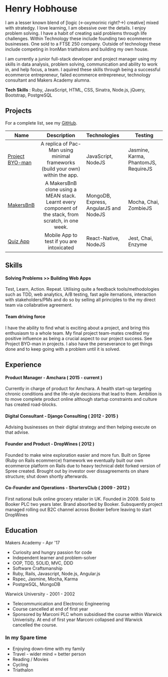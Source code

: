 # Henry Hobhouse

I am a lesser known blend of [logic (<-oxymorinic right?->) creative] mixed with stratedgy. I love learning, I am obessive over the details. I enjoy problem solving. I have a habit of creating said problems through life challenges. Within Technology these include founding two ecommerce businesses. One sold to a FTSE 250 company. Outside of technology these include competing in IronMan triathalons and building my own house.

I am currently a junior full-stack developer and project manager using my skills in data analysis, problem solving, communication and ability to work in, and help focus, a team. I aquired these skills through being a successful ecommerce entrepreneur, failed ecommerce entrepreneur, technology consultant and Makers Academy alumna. 

**Tech Skills** : Ruby, JavaScript, HTML, CSS, Sinatra, Node.js, jQuery, Bootstrap, PostgreSQL

## Projects

For a complete list, see my [GitHub](https://github.com/henryhobhouse?tab=repositories).

| Name | Description  | Technologies |  Testing |
| -------------------------- |:-----------------------------------------------------------------------------:|:-------------------|-------------------|
| [Project BYO-man](https://github.com/henryhobhouse/project_byoman)| A replica of Pac-Man using minimal frameworks (build your own) within the app. | JavaScript,  NodeJS | Jasmine, Karma, PhantomJS, RequireJS |
| [MakersBnB](https://github.com/henryhobhouse/Makersbnb) | A MakersBnB clone using a MEAN stack. Learnt every component of the stack, from scratch, in one week. | MongoDB, Express, AngularJS and NodeJS | Mocha, Chai, ZombieJS  |
| [Quiz App](https://github.com/henryhobhouse/quiz-app) | Mobile App to test if you are intoxicated | React-Native, NodeJS | Jest, Chai, Enzyme |  

## Skills

#### Solving Problems >> Building Web Apps

Test, Learn, Action. Repeat. Utilising quite a feedback tools/methodologies such as TDD, web analytics, A/B testing, fast agile iternations, interaction with stakeholders/PMs and do so by selling all principles to the my direct team via collabrative agreement.

#### Team driving force
I have the ability to find what is exciting about a project, and bring this enthusiasm to a whole team. My final project team-mates credited my positive influence as being a crucial aspect to our project success. See Project BYO-man in projects. I also have the perseverance to get things done and to keep going with a problem until it is solved.

## Experience

#### Product Manager - Amchara ( 2015 - current )
Currently in charge of product for Amchara. A health start-up targeting chronic conditions and the life-style decisions that lead to them. Ambition is to move complete product online although startup constraints and culture has created road-blocks. 

#### Digital Consultant - Django Consulting ( 2012 - 2015 )
Advising businesses on their digital strategy and then helping execute on that advise. 

#### Founder and Product - DropWines ( 2012 )
Founded to make wine exploration easier and more fun. Built on Spree (Ruby on Rails ecommerce) framework we eventually built our own ecommerce platform on Rails due to heavy technical debt forked version of Spree created. Brought out by investor over dissagreements on share structure; shut down shortly afterwards. 

#### Co-Founder and Operations - ShortersClub ( 2009 - 2012 )
First national bulk online grocery retailer in UK. Founded in 2009. Sold to Booker PLC two years later. Brand absorbed by Booker. Subsquently project managed rolling out B2C channel across Booker before leaving to start DropWines

## Education

Makers Academy - Apr '17

- Curiosity and hungry passion for code
- Independent learner and problem-solver
- OOP, TDD, SOLID, MVC, DDD
- Software Craftsmanship
- Ruby, Rails, Javascript, Node.js, Angular.js
- Rspec, Jasmine, Mocha, Karma
- PostgreSQL, MongoDB

Warwick University - 2001 - 2002

- Telecommunication and Electronic Engineering
- Course cancelled at end of first year
- Sponsored by Marconi PLC whom subsidised the course within Warwick Univerisity. At end of first year Marconi collapsed and Warwick cancelled the course.

### In my Spare time

  - Enjoying down-time with my family
  - Travel - wider mind = better person
  - Reading / Movies 
  - Cycling  
  - Triathalon
